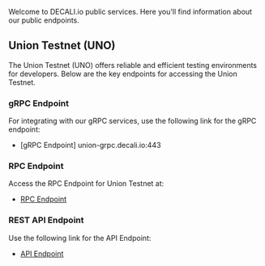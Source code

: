 Welcome to DECALI.io public services. Here you'll find information about our public endpoints.

## Union Testnet (UNO)

The Union Testnet (UNO) offers reliable and efficient testing environments for developers. Below are the key endpoints for accessing the Union Testnet.

### gRPC Endpoint

For integrating with our gRPC services, use the following link for the gRPC endpoint:

- [gRPC Endpoint] union-grpc.decali.io:443

### RPC Endpoint

Access the RPC Endpoint for Union Testnet at:

- [RPC Endpoint](https://union-rpc.decali.io/)

### REST API Endpoint

Use the following link for the API Endpoint:

- [API Endpoint](https://union-api.decali.io/)

